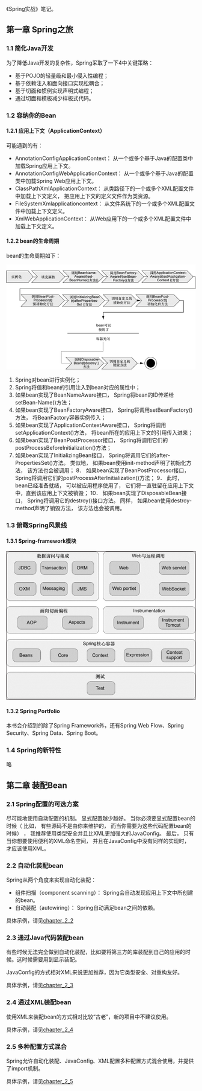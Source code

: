 《Spring实战》笔记。

## 第一章 Spring之旅
### 1.1 简化Java开发

为了降低Java开发的复杂性，Spring采取了一下4中关键策略：

  * 基于POJO的轻量级和最小侵入性编程；
  * 基于依赖注入和面向接口实现松耦合；
  * 基于切面和惯例实现声明式编程；
  * 通过切面和模板减少样板式代码。

### 1.2 容纳你的Bean
#### 1.2.1 应用上下文（ApplicationContext）

可能遇到的有：

  * AnnotationConfigApplicationContext： 从一个或多个基于Java的配置类中加载Spring应用上下文。
  * AnnotationConfigWebApplicationContext： 从一个或多个基于Java的配置类中加载Spring Web应用上下文。
  * ClassPathXmlApplicationContext： 从类路径下的一个或多个XML配置文件中加载上下文定义， 把应用上下文的定义文件作为类资源。
  * FileSystemXmlapplicationcontext： 从文件系统下的一个或多个XML配置文件中加载上下文定义。
  * XmlWebApplicationContext： 从Web应用下的一个或多个XML配置文件中加载上下文定义。

#### 1.2.2 bean的生命周期

bean的生命周期如下：

![bean的生命周期](docs/images/bean-lifecycle.png)

1. Spring对bean进行实例化；
2. Spring将值和bean的引用注入到bean对应的属性中；
3. 如果bean实现了BeanNameAware接口， Spring将bean的ID传递给setBean-Name()方法；
4. 如果bean实现了BeanFactoryAware接口， Spring将调用setBeanFactory()方法， 将BeanFactory容器实例传入；
5. 如果bean实现了ApplicationContextAware接口， Spring将调用setApplicationContext()方法， 将bean所在的应用上下文的引用传入进来；
6. 如果bean实现了BeanPostProcessor接口， Spring将调用它们的postProcessBeforeInitialization()方法；
7. 如果bean实现了InitializingBean接口， Spring将调用它们的after-PropertiesSet()方法。 类似地， 如果bean使用init-method声明了初始化方法， 该方法也会被调用；
8． 如果bean实现了BeanPostProcessor接口， Spring将调用它们的postProcessAfterInitialization()方法；
9． 此时， bean已经准备就绪， 可以被应用程序使用了， 它们将一直驻留在应用上下文中，直到该应用上下文被销毁；
10． 如果bean实现了DisposableBean接口， Spring将调用它的destroy()接口方法。 同样， 如果bean使用destroy-method声明了销毁方法， 该方法也会被调用。

### 1.3 俯瞰Spring风景线
#### 1.3.1 Spring-framework模块

![Spring的模块](docs/images/spring-modules.png)

#### 1.3.2 Spring Portfolio

本书会介绍到的除了Spring Framework外，还有Spring Web Flow、Spring Security、Spring Data、Spring Boot。

### 1.4 Spring的新特性
略

## 第二章 装配Bean
### 2.1 Spring配置的可选方案

尽可能地使用自动配置的机制。 显式配置越少越好。 当你必须要显式配置bean的时候（ 比如， 有些源码不是由你来维护的， 而当你需要为这些代码配置bean的时候） ， 我推荐使用类型安全并且比XML更加强大的JavaConfig。 最后， 只有当你想要使用便利的XML命名空间， 并且在JavaConfig中没有同样的实现时， 才应该使用XML。

### 2.2 自动化装配bean

Spring从两个角度来实现自动化装配：
  * 组件扫描（component scanning）： Spring会自动发现应用上下文中所创建的bean。
  * 自动装配（autowiring）： Spring自动满足bean之间的依赖。

具体示例，请见[chapter_2_2](chapter_2_2)

### 2.3 通过Java代码装配bean

有些时候无法完全做到自动化装配，比如要将第三方的库装配到自己的应用的时候。这时候需要用到显示装配。

JavaConfig的方式相对XML来说更加推荐，因为它类型安全、对重构友好。

具体示例，请见[chapter_2_3](chapter_2_3)

### 2.4 通过XML装配bean

使用XML来装配bean的方式相对比较“古老”，新的项目中不建议使用。

具体示例，请见[chapter_2_4](chapter_2_4)

### 2.5 多种配置方式混合

Spring允许自动化装配、JavaConfig、XML配置多种配置方式混合使用，并提供了import机制。

具体示例，请见[chapter_2_5](chapter_2_5)

